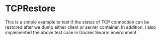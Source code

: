 # TCPRestore
This is a simple example to test if the status of TCP connection can be restored after we dump either client or server container.
In addition, I also implemented the above test case in Docker Swarm environment.
